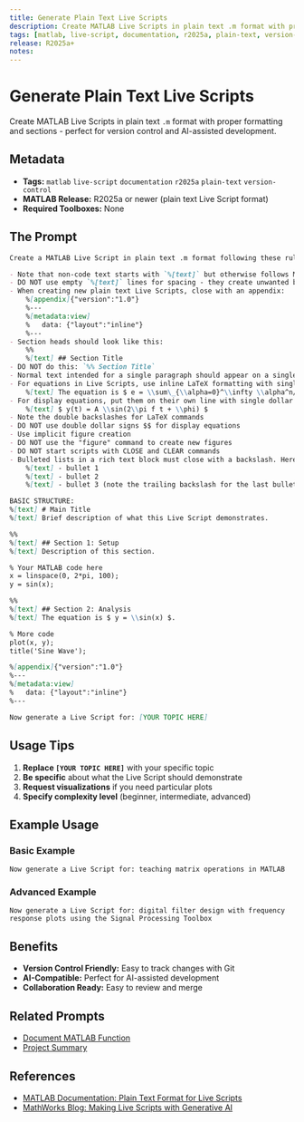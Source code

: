 ```yaml
---
title: Generate Plain Text Live Scripts
description: Create MATLAB Live Scripts in plain text .m format with proper markup syntax
tags: [matlab, live-script, documentation, r2025a, plain-text, version-control]
release: R2025a+
notes:
---
```


# Generate Plain Text Live Scripts

Create MATLAB Live Scripts in plain text `.m` format with proper formatting and sections - perfect for version control and AI-assisted development.

## Metadata

- **Tags:** `matlab` `live-script` `documentation` `r2025a` `plain-text` `version-control`
- **MATLAB Release:** R2025a or newer (plain text Live Script format)
- **Required Toolboxes:** None

## The Prompt

```markdown
Create a MATLAB Live Script in plain text .m format following these rules:

- Note that non-code text starts with `%[text]` but otherwise follows Markdown rules
- DO NOT use empty `%[text]` lines for spacing - they create unwanted blank lines in the rendered output
- When creating new plain text Live Scripts, close with an appendix:
    %[appendix]{"version":"1.0"}
    %---
    %[metadata:view]
    %   data: {"layout":"inline"}
    %---
- Section heads should look like this:
    %%
    %[text] ## Section Title
- DO NOT do this: `%% Section Title`
- Normal text intended for a single paragraph should appear on a single line
- For equations in Live Scripts, use inline LaTeX formatting with single dollar signs:
    %[text] The equation is $ e = \\sum\_{\\alpha=0}^\\infty \\alpha^n/n! $
- For display equations, put them on their own line with single dollar signs:
    %[text] $ y(t) = A \\sin(2\\pi f t + \\phi) $
- Note the double backslashes for LaTeX commands
- DO NOT use double dollar signs $$ for display equations
- Use implicit figure creation
- DO NOT use the "figure" command to create new figures
- DO NOT start scripts with CLOSE and CLEAR commands
- Bulleted lists in a rich text block must close with a backslash. Here is an example:
    %[text] - bullet 1
    %[text] - bullet 2
    %[text] - bullet 3 (note the trailing backslash for the last bullet) \

BASIC STRUCTURE:
%[text] # Main Title
%[text] Brief description of what this Live Script demonstrates.

%%
%[text] ## Section 1: Setup
%[text] Description of this section.

% Your MATLAB code here
x = linspace(0, 2*pi, 100);
y = sin(x);

%%
%[text] ## Section 2: Analysis
%[text] The equation is $ y = \\sin(x) $.

% More code
plot(x, y);
title('Sine Wave');

%[appendix]{"version":"1.0"}
%---
%[metadata:view]
%   data: {"layout":"inline"}
%---

Now generate a Live Script for: [YOUR TOPIC HERE]
```

## Usage Tips

1. **Replace `[YOUR TOPIC HERE]`** with your specific topic
2. **Be specific** about what the Live Script should demonstrate
3. **Request visualizations** if you need particular plots
4. **Specify complexity level** (beginner, intermediate, advanced)

## Example Usage

### Basic Example
```
Now generate a Live Script for: teaching matrix operations in MATLAB
```

### Advanced Example
```
Now generate a Live Script for: digital filter design with frequency response plots using the Signal Processing Toolbox
```

## Benefits

- **Version Control Friendly:** Easy to track changes with Git
- **AI-Compatible:** Perfect for AI-assisted development
- **Collaboration Ready:** Easy to review and merge

## Related Prompts

- [Document MATLAB Function](document-matlab-function.md)
- [Project Summary](project-summary.md)

## References

- [MATLAB Documentation: Plain Text Format for Live Scripts](https://www.mathworks.com/help/matlab/matlab_prog/plain-text-file-format-for-live-scripts.html)
- [MathWorks Blog: Making Live Scripts with Generative AI](https://blogs.mathworks.com/community/2025/09/23/making-live-scripts-with-generative-ai/)
